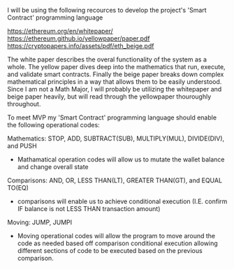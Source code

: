 I will be using the following recources to develop the project's 'Smart Contract' programming language

https://ethereum.org/en/whitepaper/
https://ethereum.github.io/yellowpaper/paper.pdf
https://cryptopapers.info/assets/pdf/eth_beige.pdf

The white paper describes the overal functionality of the system as a whole. The yellow paper dives deep into the mathematics that run,
execute, and validate smart contracts. Finally the beige paper breaks down complex mathematical principles in a way that allows them to 
be easily understood. Since I am not a Math Major, I will probably be utilizing the whitepaper and beige paper heavily, but will read through
the yellowpaper thouroughly throughout.

To meet MVP my 'Smart Contract' programming language should enable the following operational codes:

Mathematics: STOP, ADD, SUBTRACT(SUB), MULTIPLY(MUL), DIVIDE(DIV), and PUSH
 - Mathamatical operation codes will allow us to mutate the wallet balance and change overall state

Comparisons: AND, OR, LESS THAN(LT), GREATER THAN(GT), and EQUAL TO(EQ)
 - comparisons will enable us to achieve conditional execution (I.E. confirm IF balance is not LESS THAN transaction amount)

Moving: JUMP, JUMPI
 - Moving operational codes will allow the program to move around the code as needed based off comparison conditional execution
 allowing different sections of code to be executed based on the previous comparison.